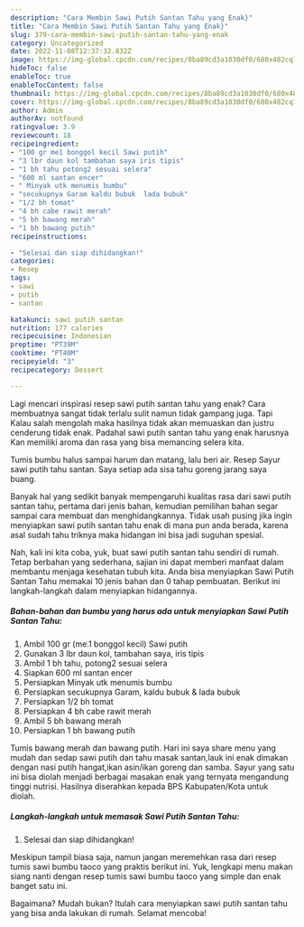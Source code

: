 ```yaml
---
description: "Cara Membin Sawi Putih Santan Tahu yang Enak}"
title: "Cara Membin Sawi Putih Santan Tahu yang Enak}"
slug: 379-cara-membin-sawi-putih-santan-tahu-yang-enak
category: Uncategorized
date: 2022-11-08T12:37:32.832Z
image: https://img-global.cpcdn.com/recipes/8ba89cd3a1030df0/680x482cq70/sawi-putih-santan-tahu-foto-resep-utama.jpg
hideToc: false
enableToc: true
enableTocContent: false
thumbnail: https://img-global.cpcdn.com/recipes/8ba89cd3a1030df0/680x482cq70/sawi-putih-santan-tahu-foto-resep-utama.jpg
cover: https://img-global.cpcdn.com/recipes/8ba89cd3a1030df0/680x482cq70/sawi-putih-santan-tahu-foto-resep-utama.jpg
author: Admin
authorAv: notfound
ratingvalue: 3.9
reviewcount: 18
recipeingredient:
- "100 gr me1 bonggol kecil Sawi putih"
- "3 lbr daun kol tambahan saya iris tipis"
- "1 bh tahu potong2 sesuai selera"
- "600 ml santan encer"
- " Minyak utk menumis bumbu"
- "secukupnya Garam kaldu bubuk  lada bubuk"
- "1/2 bh tomat"
- "4 bh cabe rawit merah"
- "5 bh bawang merah"
- "1 bh bawang putih"
recipeinstructions:

- "Selesai dan siap dihidangkan!"
categories:
- Resep
tags:
- sawi
- putih
- santan

katakunci: sawi putih santan 
nutrition: 177 calories
recipecuisine: Indonesian
preptime: "PT39M"
cooktime: "PT40M"
recipeyield: "3"
recipecategory: Dessert

---
```



Lagi mencari inspirasi resep sawi putih santan tahu yang enak? Cara membuatnya sangat tidak terlalu sulit namun tidak gampang juga. Tapi Kalau salah mengolah maka hasilnya tidak akan memuaskan dan justru cenderung tidak enak. Padahal sawi putih santan tahu yang enak harusnya Kan memiliki aroma dan rasa yang bisa memancing selera kita.


Tumis bumbu halus sampai harum dan matang, lalu beri air. Resep Sayur sawi putih tahu santan. Saya setiap ada sisa tahu goreng jarang saya buang.

Banyak hal yang sedikit banyak mempengaruhi kualitas rasa dari sawi putih santan tahu, pertama dari jenis bahan, kemudian pemilihan bahan segar sampai cara membuat dan menghidangkannya. Tidak usah pusing jika ingin menyiapkan sawi putih santan tahu enak di mana pun anda berada, karena asal sudah tahu triknya maka hidangan ini bisa jadi suguhan spesial.


Nah, kali ini kita coba, yuk, buat sawi putih santan tahu sendiri di rumah. Tetap berbahan yang sederhana, sajian ini dapat memberi manfaat dalam membantu menjaga kesehatan tubuh kita. Anda bisa menyiapkan Sawi Putih Santan Tahu memakai 10 jenis bahan dan 0 tahap pembuatan. Berikut ini langkah-langkah dalam menyiapkan hidangannya.

<!--inarticleads1-->

##### Bahan-bahan dan bumbu yang harus ada untuk menyiapkan Sawi Putih Santan Tahu:

1. Ambil 100 gr (me.1 bonggol kecil) Sawi putih
1. Gunakan 3 lbr daun kol, tambahan saya, iris tipis
1. Ambil 1 bh tahu, potong2 sesuai selera
1. Siapkan 600 ml santan encer
1. Persiapkan  Minyak utk menumis bumbu
1. Persiapkan secukupnya Garam, kaldu bubuk &amp; lada bubuk
1. Persiapkan 1/2 bh tomat
1. Persiapkan 4 bh cabe rawit merah
1. Ambil 5 bh bawang merah
1. Persiapkan 1 bh bawang putih


Tumis bawang merah dan bawang putih. Hari ini saya share menu yang mudah dan sedap sawi putih dan tahu masak santan,lauk ini enak dimakan dengan nasi putih hangat,ikan asin/ikan goreng dan samba. Sayur yang satu ini bisa diolah menjadi berbagai masakan enak yang ternyata mengandung tinggi nutrisi. Hasilnya diserahkan kepada BPS Kabupaten/Kota untuk diolah. 

<!--inarticleads2-->

##### Langkah-langkah untuk memasak Sawi Putih Santan Tahu:


1. Selesai dan siap dihidangkan!

Meskipun tampil biasa saja, namun jangan meremehkan rasa dari resep tumis sawi bumbu taoco yang praktis berikut ini. Yuk, lengkapi menu makan siang nanti dengan resep tumis sawi bumbu taoco yang simple dan enak banget satu ini. 

Bagaimana? Mudah bukan? Itulah cara menyiapkan sawi putih santan tahu yang bisa anda lakukan di rumah. Selamat mencoba!
